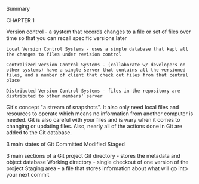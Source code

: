 Summary

CHAPTER 1

Version control - a system that records changes to a file or set of files over time so that you can recall specific versions later

	Local Version Control Systems - uses a simple database that kept all the changes to files under revision control

	Centralized Version Control Systems - (collaborate w/ developers on other systems) have a single server that contains all the versioned files, and a number of client that check out files from that central place
	
	Distributed Version Control Systems - files in the repository are distributed to other members' server
	

Git's concept "a stream of snapshots". It also only need local files and resources to operate which means no information from another computer is needed. Git is also careful with your files and is wary when it comes to changing or updating files. Also, nearly all of the actions done in Git are added to the Git database.

3 main states of Git
	Committed
	Modified
	Staged

3 main sections of a Git project
	Git directory - stores the metadata and object database 
	Working directory - single checkout of one version of the project
	Staging area - a file that stores information about what will go into your next commit
